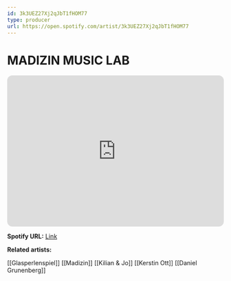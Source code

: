 ```yaml
---
id: 3k3UEZ27Xj2qJbT1fHOM77
type: producer
url: https://open.spotify.com/artist/3k3UEZ27Xj2qJbT1fHOM77
---
```

# MADIZIN MUSIC LAB

<iframe style="border-radius:12px" src="https://open.spotify.com/embed/artist/3k3UEZ27Xj2qJbT1fHOM77" width="100%" height="352" frameBorder="0" allowfullscreen="" allow="autoplay; clipboard-write; encrypted-media; fullscreen; picture-in-picture" loading="lazy"></iframe>

**Spotify URL:** [Link](https://open.spotify.com/artist/3k3UEZ27Xj2qJbT1fHOM77)

**Related artists:**

[[Glasperlenspiel]]
[[Madizin]]
[[Kilian & Jo]]
[[Kerstin Ott]]
[[Daniel Grunenberg]]
